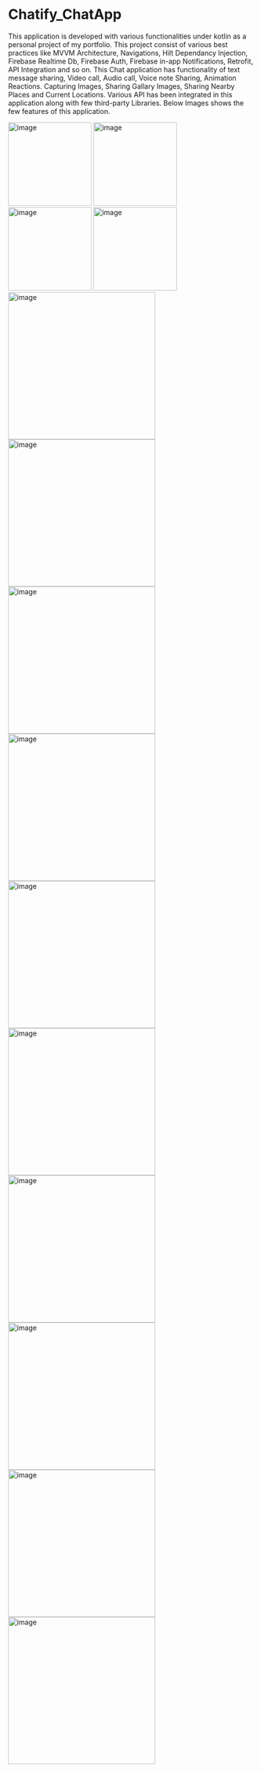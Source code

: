 # Chatify_ChatApp
This application is developed with various functionalities under kotlin as a personal project of my portfolio. 
This project consist of various best practices like MVVM Architecture, Navigations, Hilt Dependancy Injection, Firebase Realtime Db, Firebase Auth, Firebase in-app Notifications, Retrofit, API Integration and so on.
This Chat application has functionality of text message sharing, Video call, Audio call, Voice note Sharing, Animation Reactions. Capturing Images, Sharing Gallary Images, Sharing Nearby Places and Current Locations.
Various API has been integrated in this application along with few third-party Libraries. 
Below Images shows the few features of this application.

<img width="170" alt="image" src="https://user-images.githubusercontent.com/114451935/235498038-abbf331e-187b-4d53-8784-b573757cb653.png"> <img width="170" alt="image" src="https://user-images.githubusercontent.com/114451935/235498106-0d659094-0452-4d18-88fb-2c21f655c05e.png"> <img width="170" alt="image" src="https://user-images.githubusercontent.com/114451935/235498147-f825d2bc-b85b-41e6-9a4d-1553b6436e92.png"> <img width="170" alt="image" src="https://user-images.githubusercontent.com/114451935/235498173-ea102160-3ad2-4ba0-beb8-d2971c7dc436.png">
<img width="300" alt="image" src="https://user-images.githubusercontent.com/114451935/235498296-3c2167eb-ce7e-4dce-91fa-3ac094c62275.png">
<img width="300" alt="image" src="https://user-images.githubusercontent.com/114451935/235498364-38bec592-0ab5-4478-8261-82f6e919b19f.png">
<img width="300" alt="image" src="https://user-images.githubusercontent.com/114451935/235498234-15aac900-d0ac-4caa-8049-f762348c3816.png">
<img width="300" alt="image" src="https://user-images.githubusercontent.com/114451935/235500259-507c9c8b-d36e-413e-8561-dc32d8d974f1.png">
<img width="300" alt="image" src="https://user-images.githubusercontent.com/114451935/235499446-fcc0e17b-4b93-4d37-a01e-bd77a34e64ad.png">
<img width="300" alt="image" src="https://user-images.githubusercontent.com/114451935/235499505-6b0d1581-8b17-4e63-a814-4e4815073a27.png">
<img width="300" alt="image" src="https://user-images.githubusercontent.com/114451935/235499582-b0fb40bd-4a38-470f-b3b3-962c1b4f33d8.png">
<img width="300" alt="image" src="https://user-images.githubusercontent.com/114451935/235499610-662f81e1-9efd-4835-b1bf-d234a93f5a5c.png">
<img width="300" alt="image" src="https://user-images.githubusercontent.com/114451935/235499636-55db7e35-e0bf-4eda-b38a-55eb4281b5a8.png">
<img width="300" alt="image" src="https://user-images.githubusercontent.com/114451935/235499665-669d777f-0811-4861-ba4f-d61bc9222fdc.png">
